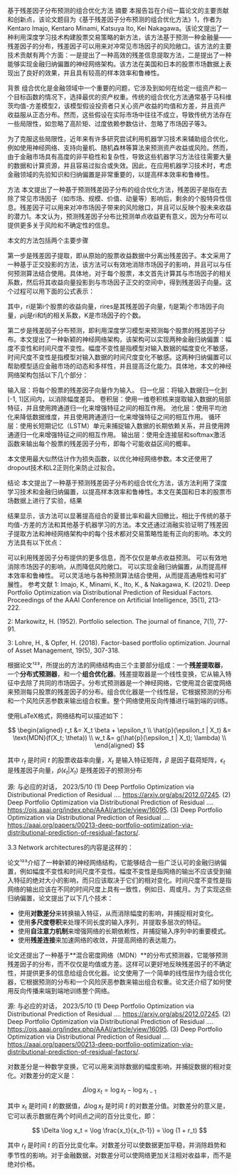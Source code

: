 基于残差因子分布预测的组合优化方法
摘要
本报告旨在介绍一篇论文的主要贡献和创新点，该论文题目为《基于残差因子分布预测的组合优化方法》1，作者为Kentaro Imajo, Kentaro Minami, Katsuya Ito, Kei Nakagawa。该论文提出了一种利用深度学习技术构建股票交易策略的新方法，该方法基于预测一种金融量——残差因子的分布，残差因子可以用来对冲常见市场因子的风险敞口。该方法的主要技术贡献有两个方面：一是提出了一种高效的残差信息提取方法，二是提出了一种能够实现金融归纳偏置的神经网络架构。该方法在美国和日本的股票市场数据上表现出了良好的效果，并且具有较高的样本效率和鲁棒性。

背景
组合优化是金融领域中一个重要的问题，它涉及到如何在给定一组资产和一个目标函数的情况下，选择最优的资产权重。传统的组合优化方法通常基于马科维茨均值-方差模型2，该模型假设投资者只关心资产收益的均值和方差，并且资产收益服从正态分布。然而，这些假设在实际市场中往往不成立，导致传统方法存在一些局限性，如忽略了高阶矩、过度依赖参数估计、忽略了市场因子等3。

为了克服这些局限性，近年来有许多研究尝试利用机器学习技术来辅助组合优化，例如使用神经网络、支持向量机、随机森林等算法来预测资产收益或风险。然而，由于金融市场具有高度的非平稳性和复杂性，导致这些机器学习方法往往需要大量的数据和计算资源，并且容易过拟合或失效。因此，在应用机器学习技术时，考虑金融领域的先验知识和归纳偏置是非常重要的，以提高样本效率和鲁棒性。

方法
本文提出了一种基于预测残差因子分布的组合优化方法，残差因子是指在去除了常见市场因子（如市场、规模、价值、动量等）影响后，剩余的个股特异性信息。残差因子可以用来对冲市场因子带来的风险敞口，并且可以反映个股未来收益的潜力1。本文认为，预测残差因子分布比预测单点收益更有意义，因为分布可以提供更多关于风险和不确定性的信息。

本文的方法包括两个主要步骤

第一步是残差因子提取，即从原始的股票收益数据中分离出残差因子。本文采用了一种基于正交投影的方法，该方法可以有效地消除市场因子的影响，并且可以与任何预测算法结合使用。具体地，对于每个股票，本文首先计算其与市场因子的相关系数，然后将其收益向量投影到与市场因子正交的空间中，得到残差因子向量。这个过程可以用下面的公式表示：

其中，ri​是第i个股票的收益向量，rires​是其残差因子向量，fj​是第j个市场因子向量，ρij​是ri​和fj​的相关系数，K是市场因子的个数。


第二步是残差因子分布预测，即利用深度学习模型来预测每个股票的残差因子分布。本文提出了一种新颖的神经网络架构，该架构可以实现两种金融归纳偏置：幅度不变性和时间尺度不变性。幅度不变性是指模型对输入数据的幅度变化不敏感，时间尺度不变性是指模型对输入数据的时间尺度变化不敏感。这两种归纳偏置可以帮助模型适应金融市场的动态和多样性，并且提高泛化能力。具体地，本文的神经网络架构包括以下几个部分：

输入层：将每个股票的残差因子向量作为输入。
归一化层：将输入数据归一化到[-1, 1]区间内，以消除幅度差异。
卷积层：使用一维卷积核来提取输入数据的局部特征，并且使用跨通道归一化来增强特征之间的相互作用。
池化层：使用平均池化来降低数据维度，并且使用跨通道归一化来增强特征之间的相互作用。
循环层：使用长短期记忆（LSTM）单元来捕捉输入数据的长期依赖关系，并且使用跨通道归一化来增强特征之间的相互作用。
输出层：使用全连接层和softmax激活函数来输出每个股票的残差因子分布，即每个可能收益区间的概率。



本文使用最大似然估计作为损失函数，以优化神经网络参数。本文还使用了dropout技术和L2正则化来防止过拟合。

结论
本文提出了一种基于预测残差因子分布的组合优化方法，该方法利用了深度学习技术和金融归纳偏置，以提高样本效率和鲁棒性。本文在美国和日本的股票市场数据上进行了实验，结果

结果显示，该方法可以显著提高组合的夏普比率和最大回撤比，相比于传统的基于均值-方差的方法和其他基于机器学习的方法。本文还通过消融实验证明了残差因子提取方法和神经网络架构中的每个技术都对交易策略性能有正向的影响。本文的方法具有以下优点：

可以利用残差因子分布提供的更多信息，而不仅仅是单点收益预测。
可以有效地消除市场因子的影响，从而降低风险敞口。
可以实现金融归纳偏置，从而提高样本效率和鲁棒性。
可以灵活地与各种预测算法结合使用，从而提高通用性和可扩展性。
参考文献
1: Imajo, K., Minami, K., Ito, K., & Nakagawa, K. (2021). Deep Portfolio Optimization via Distributional Prediction of Residual Factors. Proceedings of the AAAI Conference on Artificial Intelligence, 35(1), 213-222.

2: Markowitz, H. (1952). Portfolio selection. The journal of finance, 7(1), 77-91.

3: Lohre, H., & Opfer, H. (2018). Factor-based portfolio optimization. Journal of Asset Management, 19(5), 307-318.

根据论文¹²³，所提出的方法的网络结构由三个主要部分组成：一个**残差提取器**，一个**分布式预测器**，和一个**组合优化器**。残差提取器是一个线性变换，它从输入特征中去除了共同的市场因子。分布式预测器是一个神经网络，它使用混合密度网络来预测每只股票的残差因子的分布。组合优化器是一个线性层，它根据预测的分布和一个风险厌恶参数来输出组合权重。整个网络使用反向传播进行端到端的训练。

使用LaTeX格式，网络结构可以描述如下：

$$
\begin{aligned}
r_t &= X_t \beta + \epsilon_t \\
\hat{p}(\epsilon_t | X_t) &= \text{MDN}(f(X_t; \theta)) \\
w_t &= g(\hat{p}(\epsilon_t | X_t); \lambda) \\
\end{aligned}
$$

其中 $r_t$ 是时间 $t$ 的股票收益率向量，$X_t$ 是输入特征矩阵，$\beta$ 是因子载荷矩阵，$\epsilon_t$ 是残差因子向量，$\hat{p}(\epsilon_t | X_t)$ 是残差因子的预测分布

源: 与必应的对话， 2023/5/10
(1) Deep Portfolio Optimization via Distributional Prediction of Residual .... https://arxiv.org/abs/2012.07245.
(2) Deep Portfolio Optimization via Distributional Prediction of Residual .... https://ojs.aaai.org/index.php/AAAI/article/view/16095.
(3) Deep Portfolio Optimization via Distributional Prediction of Residual .... https://aaai.org/papers/00213-deep-portfolio-optimization-via-distributional-prediction-of-residual-factors/.



3.3 Network architectures的内容是这样的：

论文¹²³介绍了一种新颖的神经网络结构，它能够结合一些广泛认可的金融归纳偏置，例如幅度不变性和时间尺度不变性。幅度不变性是指网络的输出不应该受到输入特征的绝对大小的影响，而只应该取决于它们的相对变化。时间尺度不变性是指网络的输出应该在不同的时间尺度上具有一致性，例如日、周或月。为了实现这些归纳偏置，论文提出了以下几个技术：

- 使用**对数差分**来转换输入特征，从而消除幅度的影响，并捕捉相对变化。
- 使用**多尺度卷积**来处理不同长度的输入序列，并提取多层次的特征。
- 使用**自注意力机制**来增强网络的长期依赖性，并捕捉输入序列中的重要模式。
- 使用**残差连接**来加速网络的收敛，并提高网络的表达能力。

论文还提出了一种基于**混合密度网络（MDN）**的分布式预测器，它能够预测残差因子的分布，而不仅仅是均值或方差。这样可以更好地反映残差因子的不确定性，并提供更多的信息给组合优化器。论文使用了一个简单的线性层作为组合优化器，它根据预测的分布和一个风险厌恶参数来输出组合权重。论文还介绍了如何使用反向传播来端到端地训练整个网络。

源: 与必应的对话， 2023/5/10
(1) Deep Portfolio Optimization via Distributional Prediction of Residual .... https://arxiv.org/abs/2012.07245.
(2) Deep Portfolio Optimization via Distributional Prediction of Residual .... https://ojs.aaai.org/index.php/AAAI/article/view/16095.
(3) Deep Portfolio Optimization via Distributional Prediction of Residual .... https://aaai.org/papers/00213-deep-portfolio-optimization-via-distributional-prediction-of-residual-factors/.


对数差分是一种数学变换，它可以用来消除数据的幅度影响，并捕捉数据的相对变化。对数差分的定义是：

$$
\Delta \log x_t = \log x_t - \log x_{t-1}
$$

其中 $x_t$ 是时间 $t$ 的数据值，$\Delta \log x_t$ 是时间 $t$ 的对数差分值。对数差分的意义是，它可以表示数据在两个时间点之间的百分比变化，即：

$$
\Delta \log x_t = \log \frac{x_t}{x_{t-1}} = \log (1 + r_t)
$$

其中 $r_t$ 是时间 $t$ 的百分比变化率。对数差分可以使数据更加平稳，并消除趋势和季节性的影响。对于金融数据，对数差分可以使网络更加关注相对收益率，而不是绝对价格。